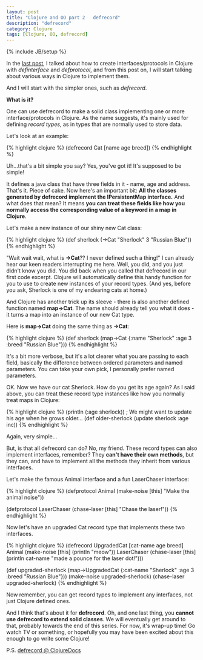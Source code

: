 ```yaml
---
layout: post
title: "Clojure and OO part 2   defrecord"
description: "defrecord"
category: Clojure
tags: [Clojure, OO, defrecord]
---
```

{% include JB/setup %}

In the [last post](http://lorettahe.github.io/clojure/2015/07/21/clojure-and-oo-part-1/), I talked about how to create interfaces/protocols in Clojure with *definterface* and *defprotocol*, and from this post on, I will start talking about various ways in Clojure to implement them.

And I will start with the simpler ones, such as *defrecord*.

**What is it?**

One can use defrecord to make a solid class implementing one or more interface/protocols in Clojure. As the name suggests, it's mainly used for defining *record types*, as in types that are normally used to store data.

Let's look at an example:

{% highlight clojure %}
(defrecord Cat [name age breed])
{% endhighlight %}

Uh...that's a bit simple you say? Yes, you've got it! It's supposed to be simple!

It defines a java class that have three fields in it - name, age and address. That's it. Piece of cake. Now here's an important bit: **All the classes generated by defrecord implement the IPersistentMap interface.** And what does that mean? It means **you can treat these fields like how you normally access the corresponding value of a keyword in a map in Clojure**.

Let's make a new instance of our shiny new Cat class:

{% highlight clojure %}
(def sherlock (->Cat "Sherlock" 3 "Russian Blue"))
{% endhighlight %}"Wait wait wait, what is **->Cat**?? I never defined such a thing!" I can already hear our keen readers interrupting me here. Well, you did, and you just didn't know you did. You did back when you called that defrecord in our first code excerpt. Clojure will automatically define this handy function for you to use to create new instances of your record types. (And yes, before you ask, Sherlock is one of my endearing cats at home.)
	
And Clojure has another trick up its sleeve - there is also another defined function named **map->Cat**. The name should already tell you what it does - it turns a map into an instance of our new Cat type.

Here is **map->Cat** doing the same thing as **->Cat**:

{% highlight clojure %}
(def sherlock (map->Cat {:name "Sherlock" :age 3 :breed "Russian Blue"}))
{% endhighlight %}

It's a bit more verbose, but it's a lot clearer what you are passing to each field, basically the difference between ordered parameters and named parameters. You can take your own pick, I personally prefer named parameters.

OK. Now we have our cat Sherlock. How do you get its age again? As I said above, you can treat these record type instances like how you normally treat maps in Clojure:

{% highlight clojure %}
(println (:age sherlock))
; We might want to update his age when he grows older...
(def older-sherlock (update sherlock :age inc))
{% endhighlight %}
	
Again, very simple...

But, is that all defrecord can do? No, my friend. These record types can also implement interfaces, remember? They **can't have their own methods**, but they can, and have to implement all the methods they inherit from various interfaces.

Let's make the famous Animal interface and a fun LaserChaser interface:

{% highlight clojure %}
(defprotocol Animal
  (make-noise [this] "Make the animal noise"))

(defprotocol LaserChaser
  (chase-laser [this] "Chase the laser!"))
{% endhighlight %}

Now let's have an upgraded Cat record type that implements these two interfaces.

{% highlight clojure %}
(defrecord UpgradedCat
  [cat-name age breed]
  Animal
  (make-noise [this] (println "meow"))
  LaserChaser
  (chase-laser [this] (println cat-name "made a pounce for the laser dot!")))
  
(def upgraded-sherlock (map->UpgradedCat {:cat-name "Sherlock" :age 3 :breed "Russian Blue"}))
(make-noise upgraded-sherlock)
(chase-laser upgraded-sherlock)
{% endhighlight %}

Now remember, you can get record types to implement any interfaces, not just Clojure defined ones.

And I think that's about it for **defrecord**. Oh, and one last thing, you **cannot use defrecord to extend solid classes**. We will eventually get around to that, probably towards the end of this series. For now, it's wrap-up time! Go watch TV or something, or hopefully you may have been excited about this enough to go write some Clojure!

P.S. [defrecord @ ClojureDocs](https://clojuredocs.org/clojure.core/defrecord)